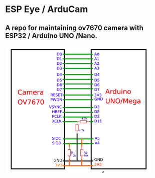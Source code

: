 # ESP Eye / ArduCam 

## A repo for maintaining ov7670 camera with ESP32 / Arduino UNO /Nano.

![Alt-Schematics](https://github.com/ashtam55/arduCam-ESP-eye/blob/master/Schematics/schematics.png?raw=true)

